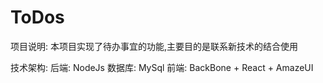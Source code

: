 # ToDos
项目说明:
	本项目实现了待办事宜的功能,主要目的是联系新技术的结合使用

技术架构:
后端: NodeJs
数据库: MySql
前端: BackBone + React + AmazeUI